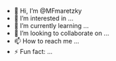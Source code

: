 - 👋 Hi, I’m @MFmaretzky
- 👀 I’m interested in ...
- 🌱 I’m currently learning ...
- 💞️ I’m looking to collaborate on ...
- 📫 How to reach me ...
- ⚡ Fun fact: ...

<!---
MFmaretzky/MFmaretzky is a ✨ special ✨ repository because its `README.md` (this file) appears on your GitHub profile.
You can click the Preview link to take a look at your changes.
--->
